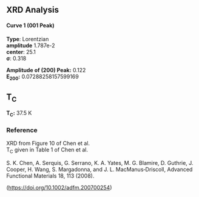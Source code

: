 ## XRD Analysis

#### Curve 1 (001 Peak)
**Type**: Lorentzian\
**amplitude** 1.787e-2\
**center**: 25.1\
**σ**: 0.318


**Amplitude of (200) Peak:** 0.122\
**E<sub>200</sub>:** 0.07288258157599169


## T<sub>C</sub>
**T<sub>C</sub>:**  37.5 K





### Reference
XRD from Figure 10 of Chen et al.\
T<sub>C</sub> given in Table 1 of Chen et al.


S. K. Chen, A. Serquis, G. Serrano, K. A. Yates, M. G. Blamire, D. Guthrie, J. Cooper, H. Wang, S. Margadonna, and J. L. MacManus‐Driscoll, Advanced Functional Materials 18, 113 (2008).


(https://doi.org/10.1002/adfm.200700254)
